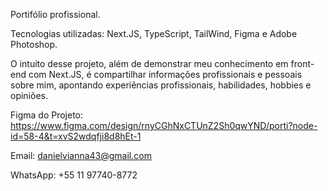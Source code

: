 Portifólio profissional.

Tecnologias utilizadas: Next.JS, TypeScript, TailWind, Figma e Adobe Photoshop.

O intuito desse projeto, além de demonstrar meu conhecimento em front-end com Next.JS, é compartilhar informações profissionais e pessoais sobre mim, apontando experiências profissionais, habilidades, hobbies e opiniões.

Figma do Projeto: https://www.figma.com/design/rnyCGhNxCTUnZ2Sh0qwYND/porti?node-id=58-4&t=xvS2wdqfji8d8hEt-1

Email: danielvianna43@gmail.com

WhatsApp: +55 11 97740-8772
